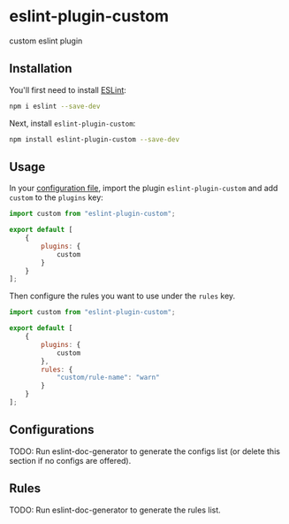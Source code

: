 # eslint-plugin-custom

custom eslint plugin

## Installation

You'll first need to install [ESLint](https://eslint.org/):

```sh
npm i eslint --save-dev
```

Next, install `eslint-plugin-custom`:

```sh
npm install eslint-plugin-custom --save-dev
```

## Usage

In your [configuration file](https://eslint.org/docs/latest/use/configure/configuration-files#configuration-file), import the plugin `eslint-plugin-custom` and add `custom` to the `plugins` key:

```js
import custom from "eslint-plugin-custom";

export default [
    {
        plugins: {
            custom
        }
    }
];
```


Then configure the rules you want to use under the `rules` key.

```js
import custom from "eslint-plugin-custom";

export default [
    {
        plugins: {
            custom
        },
        rules: {
            "custom/rule-name": "warn"
        }
    }
];
```



## Configurations

<!-- begin auto-generated configs list -->
TODO: Run eslint-doc-generator to generate the configs list (or delete this section if no configs are offered).
<!-- end auto-generated configs list -->



## Rules

<!-- begin auto-generated rules list -->
TODO: Run eslint-doc-generator to generate the rules list.
<!-- end auto-generated rules list -->


